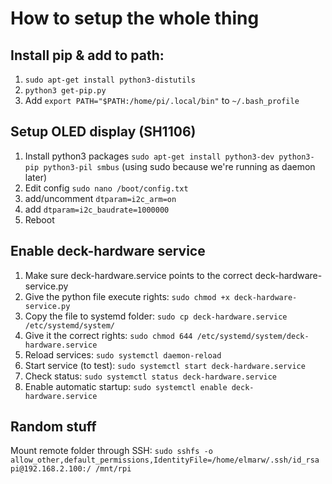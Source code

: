 # How to setup the whole thing

## Install pip & add to path:

1. `sudo apt-get install python3-distutils`
2. `python3 get-pip.py`
3. Add `export PATH="$PATH:/home/pi/.local/bin"` to `~/.bash_profile`

## Setup OLED display (SH1106)

1. Install python3 packages `sudo apt-get install python3-dev python3-pip python3-pil smbus` (using sudo because we're running as daemon later)
2. Edit config `sudo nano /boot/config.txt`
3. add/uncomment `dtparam=i2c_arm=on
` 
4. add `dtparam=i2c_baudrate=1000000`
5. Reboot

## Enable deck-hardware service

1. Make sure deck-hardware.service points to the correct deck-hardware-service.py
2. Give the python file execute rights: `sudo chmod +x deck-hardware-service.py`
3. Copy the file to systemd folder: `sudo cp deck-hardware.service /etc/systemd/system/`
4. Give it the correct rights: `sudo chmod 644 /etc/systemd/system/deck-hardware.service`
5. Reload services: `sudo systemctl daemon-reload`
6. Start service (to test): `sudo systemctl start deck-hardware.service`
7. Check status: `sudo systemctl status deck-hardware.service`
8. Enable automatic startup: `sudo systemctl enable deck-hardware.service`

## Random stuff

Mount remote folder through SSH: `sudo sshfs -o allow_other,default_permissions,IdentityFile=/home/elmarw/.ssh/id_rsa pi@192.168.2.100:/ /mnt/rpi`